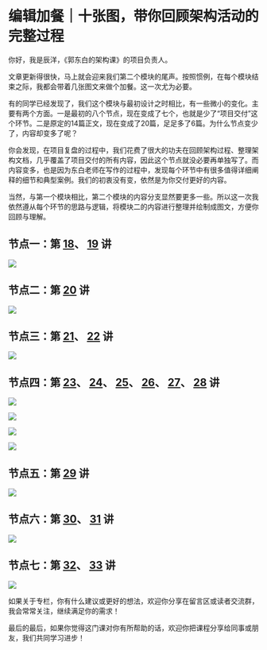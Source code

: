 # 编辑加餐｜十张图，带你回顾架构活动的完整过程
你好，我是辰洋，《郭东白的架构课》的项目负责人。

文章更新得很快，马上就会迎来我们第二个模块的尾声。按照惯例，在每个模块结束之际，我都会带着几张图文来做个加餐。这一次尤为必要。

有的同学已经发现了，我们这个模块与最初设计之时相比，有一些微小的变化。主要有两个方面。一是最初的八个节点，现在变成了七个，也就是少了“项目交付”这个环节。二是原定的14篇正文，现在变成了20篇，足足多了6篇。为什么节点变少了，内容却变多了呢？

你会发现，在项目复盘的过程中，我们花费了很大的功夫在回顾架构过程、整理架构文档，几乎覆盖了项目交付的所有内容，因此这个节点就没必要再单独写了。而内容变多，也是因为东白老师在写作的过程中，发现每个环节中有很多值得详细阐释的细节和典型案例。我们的初衷没有变，依然是为你交付更好的内容。

当然，与第一个模块相比，第二个模块的内容分支显然要更多一些。所以这一次我依然遵从每个环节的思路与逻辑，将模块二的内容进行整理并绘制成图文，方便你回顾与理解。

## 节点一：第 [18](https://time.geekbang.org/column/article/490715)、 [19](https://time.geekbang.org/column/article/492656) 讲

![](images/514639/8e813d2c1e7d897cf1f2721bd05e28f4.jpg)

## 节点二：第 [20](https://time.geekbang.org/column/article/492686) 讲

![](images/514639/257d90b4e76ac817f86f065655177ba4.jpg)

## 节点三：第 [21](https://time.geekbang.org/column/article/494873)、 [22](https://time.geekbang.org/column/article/494871) 讲

![](images/514639/b300c21aea8035320204c903a0d0186c.jpg)

## 节点四：第 [23](https://time.geekbang.org/column/article/497113)、 [24](https://time.geekbang.org/column/article/497123)、 [25](https://time.geekbang.org/column/article/500007)、 [26](https://time.geekbang.org/column/article/499975)、 [27](https://time.geekbang.org/column/article/503193)、 [28](https://time.geekbang.org/column/article/503192) 讲

![](images/514639/bab8ae20edb213aaa85d831658c9d04e.jpg)

![](images/514639/956f112feb0bee74c3f0a6ee63dc2e35.jpg)

![](images/514639/f0984bc070bbbdab0d9120f3c3aacf33.jpg)

![](images/514639/02133yyd681b6190a2ac2155d967a7a8.jpg)

## 节点五：第 [29](https://time.geekbang.org/column/article/508954) 讲

![](images/514639/033dfa1007ab6199deb54ff70924da08.jpg)

## 节点六：第 [30](https://time.geekbang.org/column/article/508955)、 [31](https://time.geekbang.org/column/article/512268) 讲

![](images/514639/39898ef18d29f23e4749f8183914f904.jpg)

## 节点七：第 [32](https://time.geekbang.org/column/article/512251)、 [33](https://time.geekbang.org/column/article/514635) 讲

![](images/514639/0bc16b65d4cb1337406bce380c034747.jpg)

如果关于专栏，你有什么建议或更好的想法，欢迎你分享在留言区或读者交流群，我会常常关注，继续满足你的需求！

最后的最后，如果你觉得这门课对你有所帮助的话，欢迎你把课程分享给同事或朋友，我们共同学习进步！